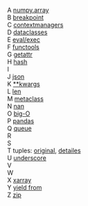 A [numpy.array](./code_snippets/A_numpy_array.py)    
B [breakpoint](./code_snippets/B_breakpoint.py)    
C [contextmanagers](./code_snippets/C_contextmanagers.py)  
D [dataclasses](./code_snippets/D_dataclasses.py)  
E [eval/exec](./code_snippets/E_eval_exec.py)  
F [functools](./code_snippets/F_functools.py)  
G [getattr](./code_snippets/G_getattr.py)    
H [hash](./code_snippets/H_hash.py)    
I  
J [json](./code_snippets/J_json.py)    
K [\*\*kwargs](./code_snippets/K_kwargs.py)    
L [len](./code_snippets/L_len.py)  
M [metaclass](./code_snippets/M_metaclass.py)  
N [nan](./code_snippets/N_nan.py)    
O [big-O](./code_snippets/O_big_O.py)    
P [pandas](./code_snippets/P_pandas.py)    
Q [queue](./code_snippets/Q_queue.py)  
R  
S  
T tuples: [original](./code_snippets/T_tuple.py), [detailes](./code_snippets/T_tuple_edited.py)  
U [underscore](./code_snippets/U_underscore.py)  
V  
W  
X [xarray](./code_snippets/X_xarray.py)  
Y [yield from](./code_snippets/Y_yield_from.py)  
Z [zip](./code_snippets/Z_zip.py)    
